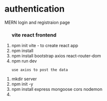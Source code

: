 # authentication
MERN login and registraion page

<ol>
    <h3>vite react frontend</h3>
    <li>npm init vite - to create react app</li>
    <li>npm install</li>
    <li>npm install bootstrap axios react-router-dom</li>
    <li>npm run dev</li>

    use axios to post the data
</ol>
<ol>
    <li>mkdir server</li>
    <li>npm init -y</li>
    <li>npm install express mongoose cors nodemon</li>
    <li></li>
</ol>


